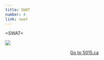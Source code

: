 ```yaml
---
title: SWAT
number: 4
link: swat
---
```

<div class="col-4">
    <p>=SWAT=</p>
</div>
<div class="col-4">
    <img class="img-fluid" src="/resources/img/swat.png" />
</div>
<div class="col-4">
</div>
<div style="text-align: center; margin-top: 15px" class="col-12">
    <a class="swatButton" href="http://5015.ca">Go to 5015.ca</a>
</div>